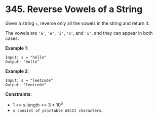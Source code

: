 # 345. Reverse Vowels of a String

Given a string `s`, reverse only all the vowels in the string and return it.

The vowels are `'a'`, `'e'`, `'i'`, `'o'`, and `'u'`, and they can appear in both cases.

**Example 1**:
```
Input: s = "hello"
Output: "holle"
```
**Example 2**:
```
Input: s = "leetcode"
Output: "leotcede"
```

**Constraints**:

- 1 <= s.length <= 3 * 10<sup>5</sup>
- `s consist of printable ASCII characters`.
